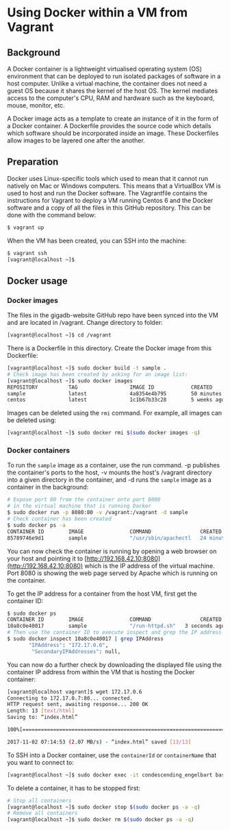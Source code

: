 # Using Docker within a VM from Vagrant

## Background

A Docker container is a lightweight virtualised operating system (OS)
environment that can be deployed to run isolated packages of software in 
a host computer. Unlike a virtual machine, the container does not need a guest 
OS because it shares the kernel of the host OS. The kernel mediates access to 
the computer's CPU, RAM and hardware such as the keyboard, mouse, monitor, etc.

A Docker image acts as a template to create an instance of it in the form of a
Docker container. A Dockerfile provides the source code which details which 
software should be incorporated inside an image. These Dockerfiles allow images 
to be layered one after the another.

## Preparation

Docker uses Linux-specific tools which used to mean that it cannot run
natively on Mac or Windows computers. This means that a VirtualBox VM is used 
to host and run the Docker software. The Vagrantfile contains the instructions
for Vagrant to deploy a VM running Centos 6 and the Docker software and a copy
of all the files in this GitHub repository. This can be done with the command 
below:

```bash
$ vagrant up
```

When the VM has been created, you can SSH into the machine:

```bash
$ vagrant ssh
[vagrant@localhost ~]$ 
```

## Docker usage

### Docker images

The files in the gigadb-website GitHub repo have been synced into the VM and are
located in /vagrant. Change directory to folder:

```bash
[vagrant@localhost ~]$ cd /vagrant
```

There is a Dockerfile in this directory. Create the Docker image from this 
Dockerfile:

```bash
[vagrant@localhost ~]$ sudo docker build -t sample .
# Check image has been created by asking for an image list:
[vagrant@localhost ~]$ sudo docker images
REPOSITORY          TAG                 IMAGE ID            CREATED             VIRTUAL SIZE
sample              latest              4a8354e4b795        50 minutes ago      347.3 MB
centos              latest              1c1b67b33c28        5 weeks ago         196.6 MB
```

Images can be deleted using the `rmi` command. For example, all images can be
deleted using:

```bash
[vagrant@localhost ~]$ sudo docker rmi $(sudo docker images -q)
```

### Docker containers

To run the `sample` image as a container, use the run command. -p publishes the 
container's ports to the host, -v mounts the host's /vagrant directory into a 
given directory in the container, and -d runs the `sample` image as a container 
in the background:

```bash
# Expose port 80 from the container onto port 8080 
# in the virtual machine that is running Docker
$ sudo docker run -p 8080:80 -v /vagrant:/vagrant -d sample
# Check container has been created
$ sudo docker ps -a
CONTAINER ID        IMAGE               COMMAND                CREATED             STATUS              PORTS                NAMES
85789746e9d1        sample              "/usr/sbin/apachectl   24 minutes ago      Up 24 minutes       0.0.0.0:80->80/tcp   condescending_engelbart   
```

You can now check the container is running by opening a web browser on your host
and pointing it to [http://192.168.42.10:8080](http://192.168.42.10:8080) which 
is the IP address of the virtual machine. Port 8080 is showing the web page 
served by Apache which is running on the container.

To get the IP address for a container from the host VM, first get the container
ID:

```bash
$ sudo docker ps
CONTAINER ID        IMAGE               COMMAND                CREATED             STATUS              PORTS                    NAMES
10a8c0e40017        sample              "/run-httpd.sh"   3 seconds ago       Up 2 seconds        0.0.0.0:8080->80/tcp   goofy_sinoussi 
# Then use the container ID to execute inspect and grep the IP address
$ sudo docker inspect 10a8c0e40017 | grep IPAddress
       "IPAddress": "172.17.0.6",
        "SecondaryIPAddresses": null,
```

You can now do a further check by downloading the displayed file using the 
container IP address from within the VM that is hosting the Docker container:

```bash
[vagrant@localhost vagrant]$ wget 172.17.0.6
Connecting to 172.17.0.7:80... connected.
HTTP request sent, awaiting response... 200 OK
Length: 13 [text/html]
Saving to: “index.html”

100%[================================================================================================================================>] 13          --.-K/s   in 0s      

2017-11-02 07:14:53 (2.07 MB/s) - “index.html” saved [13/13]
```

To SSH into a Docker container, use the `containerId` or `containerName` that 
you want to connect to:

```bash
[vagrant@localhost ~]$ sudo docker exec -it condescending_engelbart bash
```

To delete a container, it has to be stopped first:

```bash
# Stop all containers
[vagrant@localhost ~]$ sudo docker stop $(sudo docker ps -a -q)
# Remove all containers
[vagrant@localhost ~]$ sudo docker rm $(sudo docker ps -a -q)
```
 
